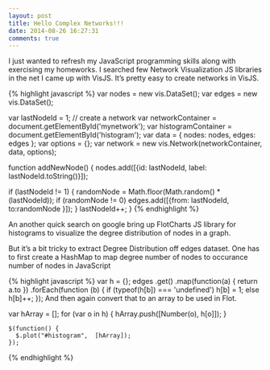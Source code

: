 ```yaml
---
layout: post
title: Hello Complex Networks!!!
date: 2014-08-26 16:27:31
comments: true
---
```


I just wanted to refresh my JavaScript programming skills along with exercising my homeworks. I searched few Network Visualization JS libraries in the net I came up with VisJS. It’s pretty easy to create networks in VisJS.

{% highlight javascript %}
var nodes = new vis.DataSet();
var edges = new vis.DataSet();

var lastNodeId = 1;
// create a network
var networkContainer = document.getElementById('mynetwork');
var histogramContainer = document.getElementById('histogram');
var data = {
nodes: nodes,
edges: edges
};
var options = {};
var network = new vis.Network(networkContainer, data, options);

function addNewNode() {
nodes.add([{id: lastNodeId, label: lastNodeId.toString()}]);

if (lastNodeId != 1) {
  randomNode = Math.floor(Math.random() * (lastNodeId));
  if (randomNode != 0)
    edges.add([{from: lastNodeId, to:randomNode }]);
}
lastNodeId++;
}
{% endhighlight %}

An another quick search on google bring up FlotCharts JS library for histograms to visualize the degree distribution of nodes in a graph.

But it’s a bit tricky to extract Degree Distribution off edges dataset. One has to first create a HashMap to map degree number of nodes to occurance number of nodes in JavaScript

{% highlight javascript %}
var h = {}; 
    edges
      .get()
      .map(function(a) { 
        return a.to 
      })
      .forEach(function (b) { 
        if (typeof(h[b]) === 'undefined') 
          h[b] = 1; 
        else h[b]++; 
      });
And then again convert that to an array to be used in Flot.

var hArray = [];
    for (var o in h) {
      hArray.push([Number(o), h[o]]);
    }

    $(function() {
      $.plot("#histogram",  [hArray]);
    });
{% endhighlight %}

